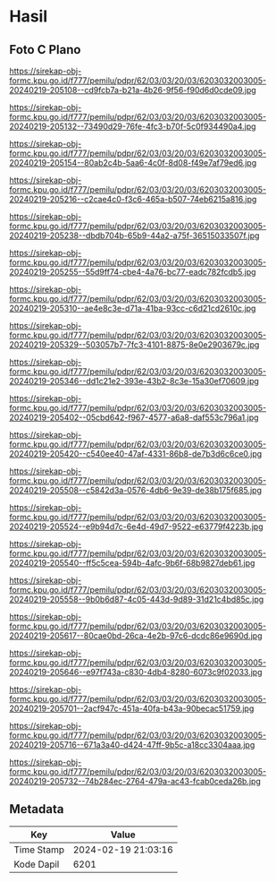 # Hasil

## Foto C Plano

https://sirekap-obj-formc.kpu.go.id/f777/pemilu/pdpr/62/03/03/20/03/6203032003005-20240219-205108--cd9fcb7a-b21a-4b26-9f56-f90d6d0cde09.jpg

https://sirekap-obj-formc.kpu.go.id/f777/pemilu/pdpr/62/03/03/20/03/6203032003005-20240219-205132--73490d29-76fe-4fc3-b70f-5c0f934490a4.jpg

https://sirekap-obj-formc.kpu.go.id/f777/pemilu/pdpr/62/03/03/20/03/6203032003005-20240219-205154--80ab2c4b-5aa6-4c0f-8d08-f49e7af79ed6.jpg

https://sirekap-obj-formc.kpu.go.id/f777/pemilu/pdpr/62/03/03/20/03/6203032003005-20240219-205216--c2cae4c0-f3c6-465a-b507-74eb6215a816.jpg

https://sirekap-obj-formc.kpu.go.id/f777/pemilu/pdpr/62/03/03/20/03/6203032003005-20240219-205238--dbdb704b-65b9-44a2-a75f-36515033507f.jpg

https://sirekap-obj-formc.kpu.go.id/f777/pemilu/pdpr/62/03/03/20/03/6203032003005-20240219-205255--55d9ff74-cbe4-4a76-bc77-eadc782fcdb5.jpg

https://sirekap-obj-formc.kpu.go.id/f777/pemilu/pdpr/62/03/03/20/03/6203032003005-20240219-205310--ae4e8c3e-d71a-41ba-93cc-c6d21cd2610c.jpg

https://sirekap-obj-formc.kpu.go.id/f777/pemilu/pdpr/62/03/03/20/03/6203032003005-20240219-205329--503057b7-7fc3-4101-8875-8e0e2903679c.jpg

https://sirekap-obj-formc.kpu.go.id/f777/pemilu/pdpr/62/03/03/20/03/6203032003005-20240219-205346--dd1c21e2-393e-43b2-8c3e-15a30ef70609.jpg

https://sirekap-obj-formc.kpu.go.id/f777/pemilu/pdpr/62/03/03/20/03/6203032003005-20240219-205402--05cbd642-f967-4577-a6a8-daf553c796a1.jpg

https://sirekap-obj-formc.kpu.go.id/f777/pemilu/pdpr/62/03/03/20/03/6203032003005-20240219-205420--c540ee40-47af-4331-86b8-de7b3d6c6ce0.jpg

https://sirekap-obj-formc.kpu.go.id/f777/pemilu/pdpr/62/03/03/20/03/6203032003005-20240219-205508--c5842d3a-0576-4db6-9e39-de38b175f685.jpg

https://sirekap-obj-formc.kpu.go.id/f777/pemilu/pdpr/62/03/03/20/03/6203032003005-20240219-205524--e9b94d7c-6e4d-49d7-9522-e63779f4223b.jpg

https://sirekap-obj-formc.kpu.go.id/f777/pemilu/pdpr/62/03/03/20/03/6203032003005-20240219-205540--ff5c5cea-594b-4afc-9b6f-68b9827deb61.jpg

https://sirekap-obj-formc.kpu.go.id/f777/pemilu/pdpr/62/03/03/20/03/6203032003005-20240219-205558--9b0b6d87-4c05-443d-9d89-31d21c4bd85c.jpg

https://sirekap-obj-formc.kpu.go.id/f777/pemilu/pdpr/62/03/03/20/03/6203032003005-20240219-205617--80cae0bd-26ca-4e2b-97c6-dcdc86e9690d.jpg

https://sirekap-obj-formc.kpu.go.id/f777/pemilu/pdpr/62/03/03/20/03/6203032003005-20240219-205646--e97f743a-c830-4db4-8280-6073c9f02033.jpg

https://sirekap-obj-formc.kpu.go.id/f777/pemilu/pdpr/62/03/03/20/03/6203032003005-20240219-205701--2acf947c-451a-40fa-b43a-90becac51759.jpg

https://sirekap-obj-formc.kpu.go.id/f777/pemilu/pdpr/62/03/03/20/03/6203032003005-20240219-205716--671a3a40-d424-47ff-9b5c-a18cc3304aaa.jpg

https://sirekap-obj-formc.kpu.go.id/f777/pemilu/pdpr/62/03/03/20/03/6203032003005-20240219-205732--74b284ec-2764-479a-ac43-fcab0ceda26b.jpg


## Metadata

| Key        | Value               |
| ---------- | ------------------- |
| Time Stamp | 2024-02-19 21:03:16 |
| Kode Dapil | 6201                |



